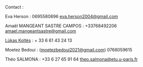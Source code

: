 Contact : 

Eva Herson : 0695580896 eva.herson2004@gmail.com

Amaël MANGEANT SASTRE CAMPOS : +33768492206 amael.mangeantsastre@gmail.com

[Lùkas Koltès](mailto:lukas.koltes@hotmail.fr) : + 33 6 61 43 24 13

Moetez Bedoui : (moetezbedoui2021@gmail.com) 0768059615

Théo SALMONA : +33 6 27 65 91 64 theo.salmona@etu.u-paris.fr
